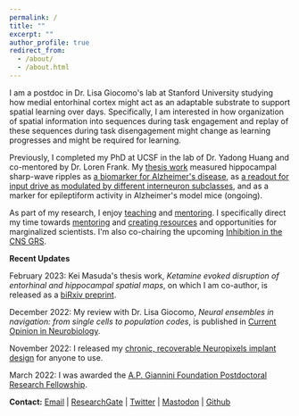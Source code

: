 ```yaml
---
permalink: /
title: ""
excerpt: ""
author_profile: true
redirect_from: 
  - /about/
  - /about.html
---
```


I am a postdoc in Dr. Lisa Giocomo's lab at Stanford University studying how medial entorhinal cortex might act as an adaptable substrate to support spatial learning over days. Specifically, I am interested in how organization of spatial information into sequences during task engagement and replay of these sequences during task disengagement might change as learning progresses and might be required for learning.

Previously, I completed my PhD at UCSF in the lab of Dr. Yadong Huang and co-mentored by Dr. Loren Frank. My [thesis work](/research) measured hippocampal sharp-wave ripples as [a biomarker for Alzheimer's disease](https://www.cell.com/cell-reports/fulltext/S2211-1247(19)31370-1), as [a readout for input drive as modulated by different interneuron subclasses](https://www.cell.com/cell-reports/fulltext/S2211-1247(21)01655-7), and as a marker for epileptiform activity in Alzheimer's model mice (ongoing).

As part of my research, I enjoy [teaching](/teaching) and [mentoring](/service). I specifically direct my time towards [mentoring](/dei) and [creating resources](/resources) and opportunities for marginalized scientists. I'm also co-chairing the upcoming [Inhibition in the CNS GRS](/grs).

**Recent Updates**

February 2023: Kei Masuda's thesis work, _Ketamine evoked disruption of entorhinal and hippocampal spatial maps_, on which I am co-author, is released as a [biRxiv preprint](https://www.biorxiv.org/content/10.1101/2023.02.05.527227v1).

December 2022: My review with Dr. Lisa Giocomo, _Neural ensembles in navigation: from single cells to population codes_, is published in [Current Opinion in Neurobiology](https://authors.elsevier.com/c/1gH1-3Q9h2Aqkv).

November 2022: I released my [chronic, recoverable Neuropixels implant design](/resources) for anyone to use.

March 2022: I was awarded the [A.P. Giannini Foundation Postdoctoral Research Fellowship](https://apgianninifoundation.org/postdoctoral-research-fellowship-and-leadership-award/).


**Contact:** 
[Email](mailto:emily.aery.jones@stanford.edu) | [ResearchGate](https://www.researchgate.net/profile/Emily_Jones50) | [Twitter](https://twitter.com/EmilyAeryJones) | [Mastodon](https://qoto.org/@emily_aeryjones) | [Github](https://github.com/emilyasterjones/)